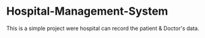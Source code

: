 # Hospital-Management-System

This is a simple project were hospital can record the patient & Doctor's data.
